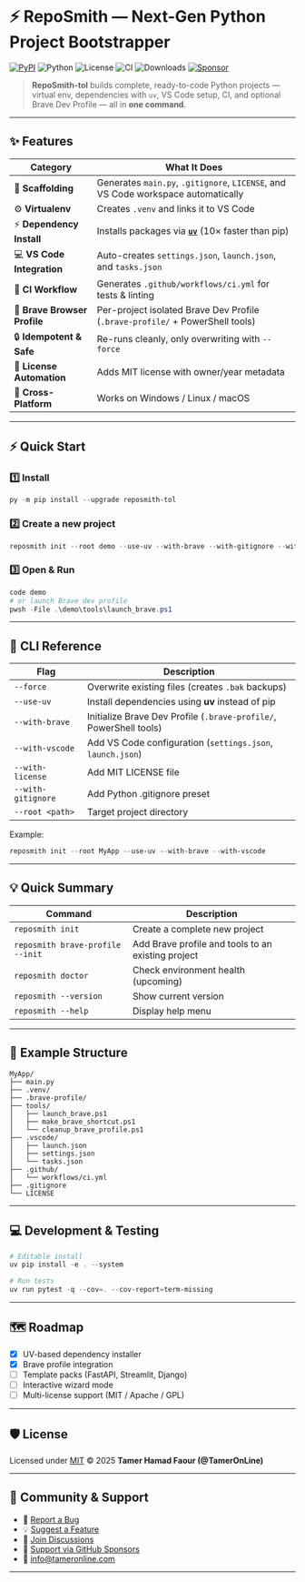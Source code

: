 # ⚡ RepoSmith — Next-Gen Python Project Bootstrapper

[![PyPI](https://img.shields.io/pypi/v/reposmith-tol?style=flat-square&logo=pypi)](https://pypi.org/project/reposmith-tol/)
![Python](https://img.shields.io/pypi/pyversions/reposmith-tol?style=flat-square)
![License](https://img.shields.io/github/license/TamerOnLine/RepoSmith?style=flat-square)
![CI](https://img.shields.io/github/actions/workflow/status/TamerOnLine/RepoSmith/ci.yml?branch=main&label=CI&logo=github&style=flat-square)
![Downloads](https://img.shields.io/pypi/dm/reposmith-tol?style=flat-square)
[![Sponsor](https://img.shields.io/badge/Sponsor-💖-pink?style=flat-square)](https://github.com/sponsors/TamerOnLine)

> **RepoSmith-tol** builds complete, ready-to-code Python projects —  
> virtual env, dependencies with `uv`, VS Code setup, CI, and optional Brave Dev Profile — all in **one command**.

---

## ✨ Features

| Category | What It Does |
|-----------|--------------|
| 🧱 **Scaffolding** | Generates `main.py`, `.gitignore`, `LICENSE`, and VS Code workspace automatically |
| ⚙️ **Virtualenv** | Creates `.venv` and links it to VS Code |
| ⚡ **Dependency Install** | Installs packages via **[`uv`](https://github.com/astral-sh/uv)** (10× faster than pip) |
| 💻 **VS Code Integration** | Auto-creates `settings.json`, `launch.json`, and `tasks.json` |
| 🧪 **CI Workflow** | Generates `.github/workflows/ci.yml` for tests & linting |
| 🦁 **Brave Browser Profile** | Per-project isolated Brave Dev Profile (`.brave-profile/` + PowerShell tools) |
| 🔒 **Idempotent & Safe** | Re-runs cleanly, only overwriting with `--force` |
| 🧾 **License Automation** | Adds MIT license with owner/year metadata |
| 🧰 **Cross-Platform** | Works on Windows / Linux / macOS |

---

## ⚡ Quick Start

### 1️⃣ Install
```powershell
py -m pip install --upgrade reposmith-tol
```

### 2️⃣ Create a new project
```powershell
reposmith init --root demo --use-uv --with-brave --with-gitignore --with-license --with-vscode --force
```

### 3️⃣ Open & Run
```powershell
code demo
# or launch Brave dev profile
pwsh -File .\demo\tools\launch_brave.ps1
```

---

## 🧠 CLI Reference

| Flag | Description |
|------|--------------|
| `--force` | Overwrite existing files (creates `.bak` backups) |
| `--use-uv` | Install dependencies using **uv** instead of pip |
| `--with-brave` | Initialize Brave Dev Profile (`.brave-profile/`, PowerShell tools) |
| `--with-vscode` | Add VS Code configuration (`settings.json`, `launch.json`) |
| `--with-license` | Add MIT LICENSE file |
| `--with-gitignore` | Add Python .gitignore preset |
| `--root <path>` | Target project directory |

Example:
```powershell
reposmith init --root MyApp --use-uv --with-brave --with-vscode
```

---

## 💡 Quick Summary

| Command | Description |
|----------|--------------|
| `reposmith init` | Create a complete new project |
| `reposmith brave-profile --init` | Add Brave profile and tools to an existing project |
| `reposmith doctor` | Check environment health (upcoming) |
| `reposmith --version` | Show current version |
| `reposmith --help` | Display help menu |

---

## 🧩 Example Structure

```
MyApp/
├── main.py
├── .venv/
├── .brave-profile/
├── tools/
│   ├── launch_brave.ps1
│   ├── make_brave_shortcut.ps1
│   └── cleanup_brave_profile.ps1
├── .vscode/
│   ├── launch.json
│   ├── settings.json
│   └── tasks.json
├── .github/
│   └── workflows/ci.yml
├── .gitignore
└── LICENSE
```

---

## 💻 Development & Testing

```powershell
# Editable install
uv pip install -e . --system

# Run tests
uv run pytest -q --cov=. --cov-report=term-missing
```

---

## 🗺 Roadmap

- [x] UV-based dependency installer  
- [x] Brave profile integration  
- [ ] Template packs (FastAPI, Streamlit, Django)  
- [ ] Interactive wizard mode  
- [ ] Multi-license support (MIT / Apache / GPL)

---

## 🛡 License

Licensed under [MIT](LICENSE) © 2025 **Tamer Hamad Faour (@TamerOnLine)**  

---

## 💬 Community & Support

- 🐞 [Report a Bug](https://github.com/TamerOnLine/RepoSmith/issues/new?template=bug.yml)  
- 💡 [Suggest a Feature](https://github.com/TamerOnLine/RepoSmith/issues/new?template=feature.yml)  
- 💬 [Join Discussions](https://github.com/TamerOnLine/RepoSmith/discussions)  
- 💖 [Support via GitHub Sponsors](https://github.com/sponsors/TamerOnLine)  
- 📧 info@tameronline.com  

---
